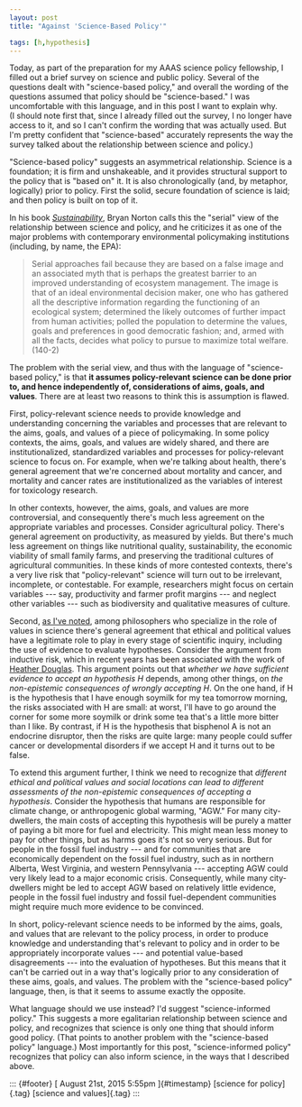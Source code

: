 ```yaml
---
layout: post
title: "Against 'Science-Based Policy'"

tags: [h,hypothesis]
---
```



Today, as part of the preparation for my AAAS science policy fellowship, I filled out a brief survey on science and public policy. Several of the questions dealt with "science-based policy," and overall the wording of the questions assumed that policy should be "science-based." I was uncomfortable with this language, and in this post I want to explain why.\
(I should note first that, since I already filled out the survey, I no longer have access to it, and so I can't confirm the wording that was actually used. But I'm pretty confident that "science-based" accurately represents the way the survey talked about the relationship between science and policy.)

"Science-based policy" suggests an asymmetrical relationship. Science is a foundation; it is firm and unshakeable, and it provides structural support to the policy that is "based on" it. It is also chronologically (and, by metaphor, logically) prior to policy. First the solid, secure foundation of science is laid; and then policy is built on top of it.

In his book [*Sustainability*](https://books.google.com/books?id=HT4fUGN11VIC&lpg=PP1&dq=norton%2C%20sustainability&pg=PA140#v=onepage&q&f=false), Bryan Norton calls this the "serial" view of the relationship between science and policy, and he criticizes it as one of the major problems with contemporary environmental policymaking institutions (including, by name, the EPA):

> Serial approaches fail because they are based on a false image and an associated myth that is perhaps the greatest barrier to an improved understanding of ecosystem management. The image is that of an ideal environmental decision maker, one who has gathered all the descriptive information regarding the functioning of an ecological system; determined the likely outcomes of further impact from human activities; polled the population to determine the values, goals and preferences in good democratic fashion; and, armed with all the facts, decides what policy to pursue to maximize total welfare. (140-2)

The problem with the serial view, and thus with the language of "science-based policy," is that **it assumes policy-relevant science can be done prior to, and hence independently of, considerations of aims, goals, and values**. There are at least two reasons to think this is assumption is flawed.

First, policy-relevant science needs to provide knowledge and understanding concerning the variables and processes that are relevant to the aims, goals, and values of a piece of policymaking. In some policy contexts, the aims, goals, and values are widely shared, and there are institutionalized, standardized variables and processes for policy-relevant science to focus on. For example, when we're talking about health, there's general agreement that we're concerned about mortality and cancer, and mortality and cancer rates are institutionalized as the variables of interest for toxicology research.

In other contexts, however, the aims, goals, and values are more controversial, and consequently there's much less agreement on the appropriate variables and processes. Consider agricultural policy. There's general agreement on productivity, as measured by yields. But there's much less agreement on things like nutritional quality, sustainability, the economic viability of small family farms, and preserving the traditional cultures of agricultural communities. In these kinds of more contested contexts, there's a very live risk that "policy-relevant" science will turn out to be irrelevant, incomplete, or contestable. For example, researchers might focus on certain variables --- say, productivity and farmer profit margins --- and neglect other variables --- such as biodiversity and qualitative measures of culture.

Second, [as I've noted](http://link.springer.com/article/10.1007%2Fs11229-014-0447-9), among philosophers who specialize in the role of values in science there's general agreement that ethical and political values have a legitimate role to play in every stage of scientific inquiry, including the use of evidence to evaluate hypotheses. Consider the argument from inductive risk, which in recent years has been associated with the work of [Heather Douglas](https://books.google.com/books?id=LcFvKeOJRmgC&lpg=PP1&dq=douglas%2C%20science%2C%20policy&pg=PP1#v=onepage&q&f=false). This argument points out that *whether we have sufficient evidence to accept an hypothesis H* depends, among other things, on *the non-epistemic consequences of wrongly accepting H*. On the one hand, if H is the hypothesis that I have enough soymilk for my tea tomorrow morning, the risks associated with H are small: at worst, I'll have to go around the corner for some more soymilk or drink some tea that's a little more bitter than I like. By contrast, if H is the hypothesis that bisphenol A is not an endocrine disruptor, then the risks are quite large: many people could suffer cancer or developmental disorders if we accept H and it turns out to be false.

To extend this argument further, I think we need to recognize that *different ethical and political values and social locations can lead to different assessments of the non-epistemic consequences of accepting a hypothesis*. Consider the hypothesis that humans are responsible for climate change, or anthropogenic global warming, "AGW." For many city-dwellers, the main costs of accepting this hypothesis will be purely a matter of paying a bit more for fuel and electricity. This might mean less money to pay for other things, but as harms goes it's not so very serious. But for people in the fossil fuel industry --- and for communities that are economically dependent on the fossil fuel industry, such as in northern Alberta, West Virginia, and western Pennsylvania --- accepting AGW could very likely lead to a major economic crisis. Consequently, while many city-dwellers might be led to accept AGW based on relatively little evidence, people in the fossil fuel industry and fossil fuel-dependent communities might require much more evidence to be convinced.

In short, policy-relevant science needs to be informed by the aims, goals, and values that are relevant to the policy process, in order to produce knowledge and understanding that's relevant to policy and in order to be appropriately incorporate values --- and potential value-based disagreements --- into the evaluation of hypotheses. But this means that it can't be carried out in a way that's logically prior to any consideration of these aims, goals, and values. The problem with the "science-based policy" language, then, is that it seems to assume exactly the opposite.

What language should we use instead? I'd suggest "science-informed policy." This suggests a more egalitarian relationship between science and policy, and recognizes that science is only one thing that should inform good policy. (That points to another problem with the "science-based policy" language.) Most importantly for this post, "science-informed policy" recognizes that policy can also inform science, in the ways that I described above.

::: {#footer}
[ August 21st, 2015 5:55pm ]{#timestamp} [science for policy]{.tag} [science and values]{.tag}
:::


